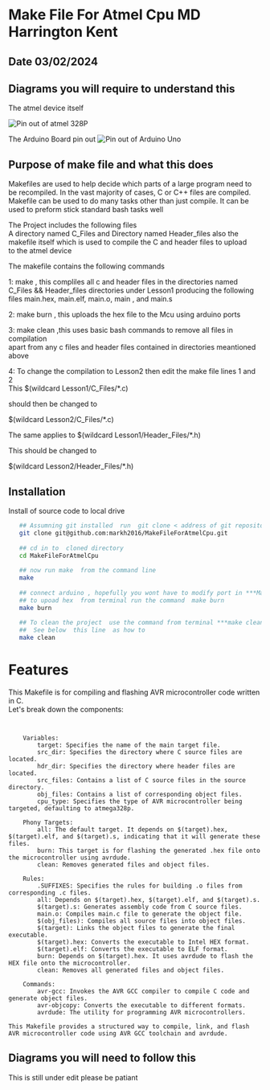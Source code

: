 
# Make File For Atmel Cpu MD Harrington Kent 
## Date 03/02/2024

## Diagrams  you will require to  understand this  
The atmel device itself 

![Pin out of atmel 328P](https://github.com/markh2016/MakeFileForAtmelCpu/blob/main/Lesson1/Images/mainIC.png)  

The Arduino Board pin out
![Pin out of Arduino Uno](https://github.com/markh2016/MakeFileForAtmelCpu/blob/main/Lesson1/Images/Arduino-Uno-Pin-Diagram.png)



## Purpose of make file and what this does  
Makefiles are used to help decide which parts of a large program need to be recompiled. In the vast majority of cases, C or C++ files are compiled. Makefile  can be used to do many tasks other than just compile.  It can be used to preform stick standard bash tasks  well



The  Project includes  the following files   
A directory named C_Files and Directory named Header_files also 
the makefile  itself which is used to  compile the C  and header files to upload  
to the atmel  device 
  
The makefile  contains the following commands 

1: make  , this compliles all c  and header  files in the directories  named C_Files   && Header_files directories under Lesson1 producing the following files main.hex, main.elf, main.o, main , and main.s

2: make burn , this uploads the hex file to the Mcu using arduino ports  

3: make clean ,this uses basic  bash commands to remove all files in compilation   
apart from  any c files and header files contained in directories meantioned above 

4: To change the compilation to Lesson2  then  edit the make file lines 1 and 2  
This $(wildcard Lesson1/C_Files/*.c)  

should then be changed to   

$(wildcard Lesson2/C_Files/*.c)

The same applies to $(wildcard Lesson1/Header_Files/*.h)

This  should be changed to 

$(wildcard Lesson2/Header_Files/*.h)





## Installation

Install of source code to local drive 

```bash
   ## Assumning git installed  run  git clone < address of git repository >
   git clone git@github.com:markh2016/MakeFileForAtmelCpu.git
      
   ## cd in to  cloned directory 
   cd MakeFileForAtmelCpu
   
   ## now run make  from the command line 
   make 
   
   ## connect arduino , hopefully you wont have to modify port in ***Makefile***
   ## to upoad hex  from terminal run the command  make burn
   make burn 
   
   ## To clean the project  use the command from terminal ***make clean*** 
   ##  See below  this line  as how to 
   make clean 

```
    
# Features

This Makefile is for compiling and flashing AVR microcontroller code written in C.  
Let's break down the components:
```


    Variables:
        target: Specifies the name of the main target file.
        src_dir: Specifies the directory where C source files are located.
        hdr_dir: Specifies the directory where header files are located.
        src_files: Contains a list of C source files in the source directory.
        obj_files: Contains a list of corresponding object files.
        cpu_type: Specifies the type of AVR microcontroller being targeted, defaulting to atmega328p.

    Phony Targets:
        all: The default target. It depends on $(target).hex, $(target).elf, and $(target).s, indicating that it will generate these files.
        burn: This target is for flashing the generated .hex file onto the microcontroller using avrdude.
        clean: Removes generated files and object files.

    Rules:
        .SUFFIXES: Specifies the rules for building .o files from corresponding .c files.
        all: Depends on $(target).hex, $(target).elf, and $(target).s.
        $(target).s: Generates assembly code from C source files.
        main.o: Compiles main.c file to generate the object file.
        $(obj_files): Compiles all source files into object files.
        $(target): Links the object files to generate the final executable.
        $(target).hex: Converts the executable to Intel HEX format.
        $(target).elf: Converts the executable to ELF format.
        burn: Depends on $(target).hex. It uses avrdude to flash the HEX file onto the microcontroller.
        clean: Removes all generated files and object files.

    Commands:
        avr-gcc: Invokes the AVR GCC compiler to compile C code and generate object files.
        avr-objcopy: Converts the executable to different formats.
        avrdude: The utility for programming AVR microcontrollers.

This Makefile provides a structured way to compile, link, and flash AVR microcontroller code using AVR GCC toolchain and avrdude.
```


## Diagrams you will need  to follow this 

This is still under edit  please be patiant 

